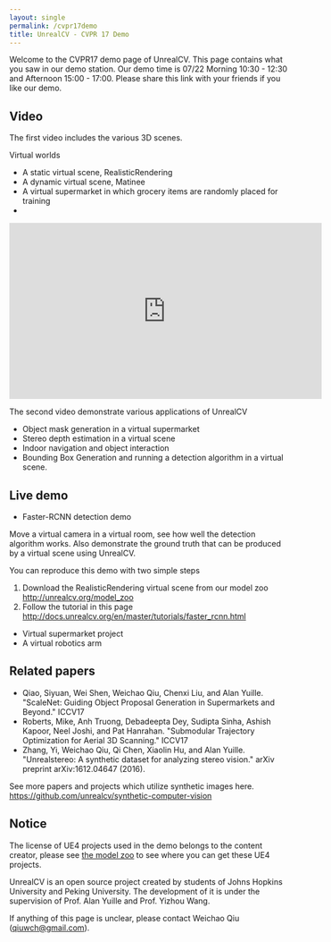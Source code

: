 ```yaml
---
layout: single
permalink: /cvpr17demo
title: UnrealCV - CVPR 17 Demo
---
```


Welcome to the CVPR17 demo page of UnrealCV. This page contains what you saw in our demo station. Our demo time is 07/22 Morning 10:30 - 12:30 and Afternoon 15:00 - 17:00. Please share this link with your friends if you like our demo.

## Video

The first video includes the various 3D scenes.

Virtual worlds

- A static virtual scene, RealisticRendering
- A dynamic virtual scene, Matinee
- A virtual supermarket in which grocery items are randomly placed for training
-

<iframe width="560" height="315" src="https://www.youtube.com/embed/-Hsw8BFj2PU?rel=0" frameborder="0" allowfullscreen></iframe>


The second video demonstrate various applications of UnrealCV

- Object mask generation in a virtual supermarket
- Stereo depth estimation in a virtual scene
- Indoor navigation and object interaction
- Bounding Box Generation and running a detection algorithm in a virtual scene.

## Live demo

- Faster-RCNN detection demo

Move a virtual camera in a virtual room, see how well the detection algorithm works. Also demonstrate the ground truth that can be produced by a virtual scene using UnrealCV.

You can reproduce this demo with two simple steps

1. Download the RealisticRendering virtual scene from our model zoo http://unrealcv.org/model_zoo
2. Follow the tutorial in this page http://docs.unrealcv.org/en/master/tutorials/faster_rcnn.html

- Virtual supermarket project
- A virtual robotics arm

## Related papers

- Qiao, Siyuan, Wei Shen, Weichao Qiu, Chenxi Liu, and Alan Yuille. "ScaleNet: Guiding Object Proposal Generation in Supermarkets and Beyond." ICCV17
- Roberts, Mike, Anh Truong, Debadeepta Dey, Sudipta Sinha, Ashish Kapoor, Neel Joshi, and Pat Hanrahan. "Submodular Trajectory Optimization for Aerial 3D Scanning." ICCV17
- Zhang, Yi, Weichao Qiu, Qi Chen, Xiaolin Hu, and Alan Yuille. "Unrealstereo: A synthetic dataset for analyzing stereo vision." arXiv preprint arXiv:1612.04647 (2016).

See more papers and projects which utilize synthetic images here. https://github.com/unrealcv/synthetic-computer-vision

## Notice

The license of UE4 projects used in the demo belongs to the content creator, please see [the model zoo](http://docs.unrealcv.org/en/master/reference/model_zoo.html) to see where you can get these UE4 projects.

UnrealCV is an open source project created by students of Johns Hopkins University and Peking University. The development of it is under the supervision of Prof. Alan Yuille and Prof. Yizhou Wang.

If anything of this page is unclear, please contact Weichao Qiu (qiuwch@gmail.com).
